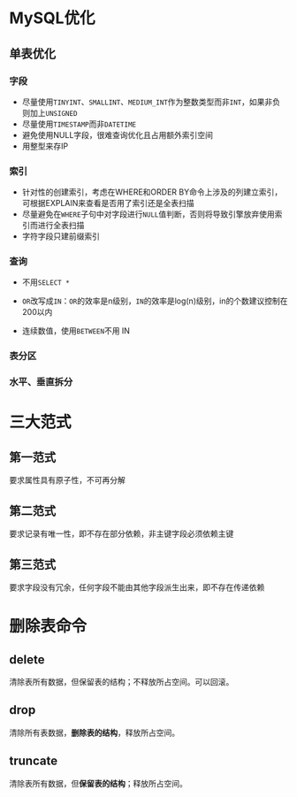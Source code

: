 # MySQL优化

## 单表优化

### 字段

- 尽量使用`TINYINT`、`SMALLINT`、`MEDIUM_INT`作为整数类型而非`INT`，如果非负则加上`UNSIGNED`
- 尽量使用`TIMESTAMP`而非`DATETIME`
- 避免使用NULL字段，很难查询优化且占用额外索引空间
- 用整型来存IP

### 索引

- 针对性的创建索引，考虑在WHERE和ORDER BY命令上涉及的列建立索引，可根据EXPLAIN来查看是否用了索引还是全表扫描
- 尽量避免在`WHERE`子句中对字段进行`NULL`值判断，否则将导致引擎放弃使用索引而进行全表扫描
- 字符字段只建前缀索引

### 查询

- 不用`SELECT *`

- `OR`改写成`IN`：`OR`的效率是n级别，`IN`的效率是log(n)级别，in的个数建议控制在200以内

- 连续数值，使用`BETWEEN`不用 IN



### 表分区

### 水平、垂直拆分



# 三大范式

## 第一范式

要求属性具有原子性，不可再分解

## 第二范式

要求记录有唯一性，即不存在部分依赖，非主键字段必须依赖主键

## 第三范式

要求字段没有冗余，任何字段不能由其他字段派生出来，即不存在传递依赖



# 删除表命令

## delete

清除表所有数据，但保留表的结构；不释放所占空间。可以回滚。

## drop

清除所有表数据，**删除表的结构**，释放所占空间。

## truncate

清除表所有数据，但**保留表的结构**；释放所占空间。
